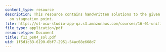 ```yaml
---
content_type: resource
description: This resource contains handwritten solutions to the given problem set
  on stagnation point.
file: https://ol-ocw-studio-app-qa.s3.amazonaws.com/courses/16-01-unified-engineering-i-ii-iii-iv-fall-2005-spring-2006/1f5d1c3361900bf7295154ac68e668d7_f13_ps04_sol.pdf
file_type: application/pdf
resourcetype: Document
title: f13_ps04_sol.pdf
uid: 1f5d1c33-6190-0bf7-2951-54ac68e668d7
---
```


